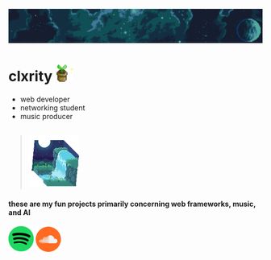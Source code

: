 ![banner](img/clxrity_banner.png)

# clxrity <img src="./img/potted_plant.gif" width="35px" />

- web developer
- networking student
- music producer

> ## <img src="./img/clxrity_fountain.gif" width="100px" />

#### these are my fun projects primarily concerning web frameworks, music, and AI

[<img src="./img/spotify.png" width="50px" />](https://open.spotify.com/artist/0HaFO6TLXEZ2De3d67dThV) [<img src="./img/soundcloud.png" width="50px" />](https://soundcloud.com/clxrityy)